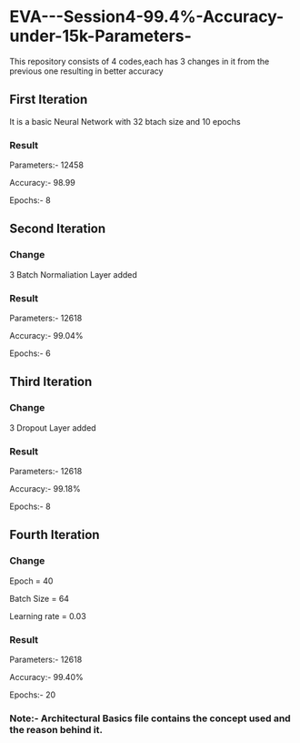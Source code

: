 # EVA---Session4-99.4%-Accuracy-under-15k-Parameters-
This repository consists of 4 codes,each has 3 changes in it from the previous one resulting in better accuracy
## First Iteration
It is a basic Neural Network with 32 btach size and 10 epochs
### Result
Parameters:- 12458

Accuracy:- 98.99

Epochs:- 8
## Second Iteration
### Change
3 Batch Normaliation Layer added
### Result
Parameters:- 12618 

Accuracy:- 99.04%

Epochs:- 6
## Third Iteration
### Change
3 Dropout Layer added
### Result
Parameters:- 12618

Accuracy:- 99.18%

Epochs:- 8
## Fourth Iteration
### Change
Epoch = 40

Batch Size = 64

Learning rate = 0.03
### Result
Parameters:- 12618

Accuracy:- 99.40%

Epochs:- 20

### Note:- Architectural Basics file contains the concept used and the reason behind it.
